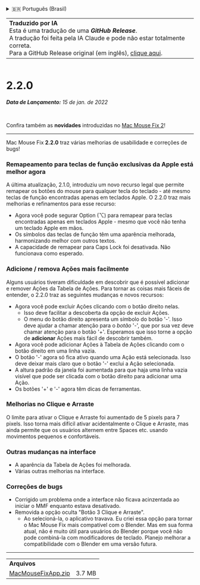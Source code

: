 <details>
<summary>🇧🇷 Português (Brasil)</summary>

[🇬🇧 English (GitHub)](https://github.com/noah-nuebling/mac-mouse-fix/releases/tag/2.2.0)\
[🇦🇩 Català](https://redirect.macmousefix.com/?target=mmf-release&tag=2.2.0&locale=ca)\
[🇩🇪 Deutsch](https://redirect.macmousefix.com/?target=mmf-release&tag=2.2.0&locale=de)\
[🇪🇸 Español](https://redirect.macmousefix.com/?target=mmf-release&tag=2.2.0&locale=es)\
[🇫🇷 Français](https://redirect.macmousefix.com/?target=mmf-release&tag=2.2.0&locale=fr)\
[🇮🇩 Indonesia](https://redirect.macmousefix.com/?target=mmf-release&tag=2.2.0&locale=id)\
[🇮🇹 Italiano](https://redirect.macmousefix.com/?target=mmf-release&tag=2.2.0&locale=it)\
[🇭🇺 Magyar](https://redirect.macmousefix.com/?target=mmf-release&tag=2.2.0&locale=hu)\
[🇳🇱 Nederlands](https://redirect.macmousefix.com/?target=mmf-release&tag=2.2.0&locale=nl)\
[🇵🇱 Polski](https://redirect.macmousefix.com/?target=mmf-release&tag=2.2.0&locale=pl)\
**🇧🇷 Português (Brasil)**\
[🇵🇹 Português (Portugal)](https://redirect.macmousefix.com/?target=mmf-release&tag=2.2.0&locale=pt-PT)\
[🇷🇴 Română](https://redirect.macmousefix.com/?target=mmf-release&tag=2.2.0&locale=ro)\
[🇸🇪 Svenska](https://redirect.macmousefix.com/?target=mmf-release&tag=2.2.0&locale=sv)\
[🇻🇳 Tiếng Việt](https://redirect.macmousefix.com/?target=mmf-release&tag=2.2.0&locale=vi)\
[🇹🇷 Türkçe](https://redirect.macmousefix.com/?target=mmf-release&tag=2.2.0&locale=tr)\
[🇨🇿 Čeština](https://redirect.macmousefix.com/?target=mmf-release&tag=2.2.0&locale=cs)\
[🇬🇷 Ελληνικά](https://redirect.macmousefix.com/?target=mmf-release&tag=2.2.0&locale=el)\
[🇷🇺 Русский](https://redirect.macmousefix.com/?target=mmf-release&tag=2.2.0&locale=ru)\
[🇺🇦 Українська](https://redirect.macmousefix.com/?target=mmf-release&tag=2.2.0&locale=uk)\
[🇮🇱 עברית](https://redirect.macmousefix.com/?target=mmf-release&tag=2.2.0&locale=he)\
[🇸🇦 العربية](https://redirect.macmousefix.com/?target=mmf-release&tag=2.2.0&locale=ar)\
[🇮🇳 हिन्दी](https://redirect.macmousefix.com/?target=mmf-release&tag=2.2.0&locale=hi)\
[🇹🇭 ไทย](https://redirect.macmousefix.com/?target=mmf-release&tag=2.2.0&locale=th)\
[🇨🇳 中文 (简体)](https://redirect.macmousefix.com/?target=mmf-release&tag=2.2.0&locale=zh-Hans)\
[🇨🇳 中文 (繁體)](https://redirect.macmousefix.com/?target=mmf-release&tag=2.2.0&locale=zh-Hant)\
[🇭🇰 中文（香港)](https://redirect.macmousefix.com/?target=mmf-release&tag=2.2.0&locale=zh-HK)\
[🇯🇵 日本語](https://redirect.macmousefix.com/?target=mmf-release&tag=2.2.0&locale=ja)\
[🇰🇷 한국어](https://redirect.macmousefix.com/?target=mmf-release&tag=2.2.0&locale=ko)\
[Help translate Mac Mouse Fix to different languages!](https://github.com/noah-nuebling/mac-mouse-fix/discussions/731)
</details>
<table align=><td>
<b>Traduzido por IA</b><br>
Esta é uma tradução de uma <b><em>GitHub Release</em></b>.<br>
A tradução foi feita pela IA Claude e pode não estar totalmente correta.<br>
Para a GitHub Release original (em inglês), <a href="https://github.com/noah-nuebling/mac-mouse-fix/releases/tag/2.2.0">clique aqui</a>.
</td></table>

<table></table>

# 2.2.0
***Data de Lançamento:** 15 de jan. de 2022*

<br>

Confira também as **novidades** introduzidas no [Mac Mouse Fix 2](https://github.com/noah-nuebling/mac-mouse-fix/releases/tag/2.0.0)!

---

Mac Mouse Fix **2.2.0** traz várias melhorias de usabilidade e correções de bugs!

### Remapeamento para teclas de função exclusivas da Apple está melhor agora

A última atualização, 2.1.0, introduziu um novo recurso legal que permite remapear os botões do mouse para qualquer tecla do teclado - até mesmo teclas de função encontradas apenas em teclados Apple. O 2.2.0 traz mais melhorias e refinamentos para esse recurso:

- Agora você pode segurar Option (⌥) para remapear para teclas encontradas apenas em teclados Apple - mesmo que você não tenha um teclado Apple em mãos.
- Os símbolos das teclas de função têm uma aparência melhorada, harmonizando melhor com outros textos.
- A capacidade de remapear para Caps Lock foi desativada. Não funcionava como esperado.

### Adicione / remova Ações mais facilmente

Alguns usuários tiveram dificuldade em descobrir que é possível adicionar e remover Ações da Tabela de Ações. Para tornar as coisas mais fáceis de entender, o 2.2.0 traz as seguintes mudanças e novos recursos:

- Agora você pode excluir Ações clicando com o botão direito nelas.
  - Isso deve facilitar a descoberta da opção de excluir Ações.
  - O menu do botão direito apresenta um símbolo do botão '-'. Isso deve ajudar a chamar atenção para o _botão_ '-', que por sua vez deve chamar atenção para o botão '+'. Esperamos que isso torne a opção de **adicionar** Ações mais fácil de descobrir também.
- Agora você pode adicionar Ações à Tabela de Ações clicando com o botão direito em uma linha vazia.
- O botão '-' agora só fica ativo quando uma Ação está selecionada. Isso deve deixar mais claro que o botão '-' exclui a Ação selecionada.
- A altura padrão da janela foi aumentada para que haja uma linha vazia visível que pode ser clicada com o botão direito para adicionar uma Ação.
- Os botões '+' e '-' agora têm dicas de ferramentas.

### Melhorias no Clique e Arraste

O limite para ativar o Clique e Arraste foi aumentado de 5 pixels para 7 pixels. Isso torna mais difícil ativar acidentalmente o Clique e Arraste, mas ainda permite que os usuários alternem entre Spaces etc. usando movimentos pequenos e confortáveis.

### Outras mudanças na interface

- A aparência da Tabela de Ações foi melhorada.
- Várias outras melhorias na interface.

### Correções de bugs

- Corrigido um problema onde a interface não ficava acinzentada ao iniciar o MMF enquanto estava desativado.
- Removida a opção oculta "Botão 3 Clique e Arraste".
  - Ao selecioná-la, o aplicativo travava. Eu criei essa opção para tornar o Mac Mouse Fix mais compatível com o Blender. Mas em sua forma atual, não é muito útil para usuários do Blender porque você não pode combiná-la com modificadores de teclado. Planejo melhorar a compatibilidade com o Blender em uma versão futura.

---

<table align="start">
<tr>
    <td colspan=2>
        <b>Arquivos</b>
    </td>
</tr>
<tr>
    <td><a href="https://github.com/noah-nuebling/mac-mouse-fix/releases/download/2.2.0/MacMouseFixApp.zip">MacMouseFixApp.zip</a></td>
    <td>3.7 MB</td>
</tr>
</table>